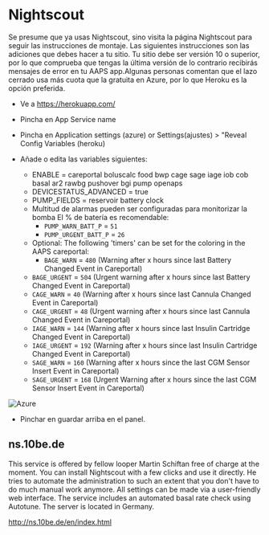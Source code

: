 # Nightscout

Se presume que ya usas Nightscout, sino visita la página Nightscout para seguir las instrucciones de montaje. Las siguientes instrucciones son las adiciones que debes hacer a tu sitio. Tu sitio debe ser versión 10 o superior, por lo que comprueba que tengas la última versión de lo contrario recibirás mensajes de error en tu AAPS app.Algunas personas comentan que el lazo cerrado usa más cuota que la gratuita en Azure, por lo que Heroku es la opción preferida.

* Ve a https://herokuapp.com/

* Pincha en App Service name

* Pincha en Application settings (azure) or Settings(ajustes) > "Reveal Config Variables (heroku)

* Añade o edita las variables siguientes:
  
  * ENABLE = careportal boluscalc food bwp cage sage iage iob cob basal ar2 rawbg pushover bgi pump openaps
  * DEVICESTATUS_ADVANCED = true
  * PUMP_FIELDS = reservoir battery clock
  * Multitud de alarmas pueden ser configuradas para monitorizar la bomba El % de batería es recomendable: 
    * `PUMP_WARN_BATT_P` = `51`
    * `PUMP_URGENT_BATT_P` = `26` 
  * Optional: The following 'timers' can be set for the coloring in the AAPS careportal: 
    * `BAGE_WARN` = `480` (Warning after x hours since last Battery Changed Event in Careportal)
  * `BAGE_URGENT` = `504` (Urgent warning after x hours since last Battery Changed Event in Careportal)
  * `CAGE_WARN` = `40` (Warning after x hours since last Cannula Changed Event in Careportal)
  * `CAGE_URGENT` = `48` (Urgent warning after x hours since last Cannula Changed Event in Careportal)
  * `IAGE_WARN` = `144` (Warning after x hours since last Insulin Cartridge Changed Event in Careportal)
  * `IAGE_URGENT` = `192` (Warning after x hours since last Insulin Cartridge Changed Event in Careportal)
  * `SAGE_WARN` = `160` (Warning after x hours since the last CGM Sensor Insert Event in Careportal)
  * `SAGE_URGENT` = `168` (Urgent Warning after x hours since the last CGM Sensor Insert Event in Careportal)

![Azure](../../images/nightscout1.png)

* Pinchar en guardar arriba en el panel.

## ns.10be.de

This service is offered by fellow looper Martin Schiftan free of charge at the moment. You can install Nightscout with a few clicks and use it directly. He tries to automate the administration to such an extent that you don't have to do much manual work anymore. All settings can be made via a user-friendly web interface. The service includes an automated basal rate check using Autotune. The server is located in Germany.

<http://ns.10be.de/en/index.html>